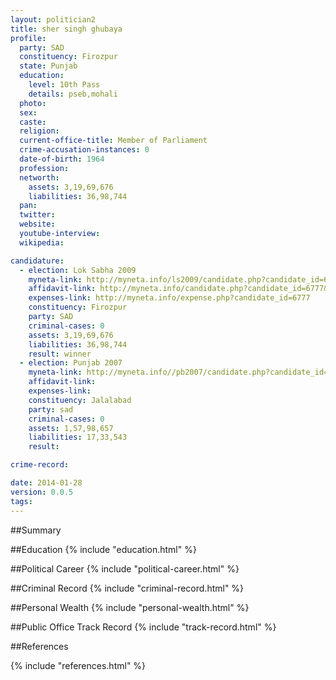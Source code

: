 ```yaml
---
layout: politician2
title: sher singh ghubaya
profile: 
  party: SAD
  constituency: Firozpur
  state: Punjab
  education: 
    level: 10th Pass
    details: pseb,mohali
  photo: 
  sex: 
  caste: 
  religion: 
  current-office-title: Member of Parliament
  crime-accusation-instances: 0
  date-of-birth: 1964
  profession: 
  networth: 
    assets: 3,19,69,676
    liabilities: 36,98,744
  pan: 
  twitter: 
  website: 
  youtube-interview: 
  wikipedia: 

candidature: 
  - election: Lok Sabha 2009
    myneta-link: http://myneta.info/ls2009/candidate.php?candidate_id=6777
    affidavit-link: http://myneta.info/candidate.php?candidate_id=6777&scan=original
    expenses-link: http://myneta.info/expense.php?candidate_id=6777
    constituency: Firozpur 
    party: SAD
    criminal-cases: 0
    assets: 3,19,69,676
    liabilities: 36,98,744
    result: winner 
  - election: Punjab 2007
    myneta-link: http://myneta.info//pb2007/candidate.php?candidate_id=55
    affidavit-link: 
    expenses-link: 
    constituency: Jalalabad 
    party: sad
    criminal-cases: 0
    assets: 1,57,98,657
    liabilities: 17,33,543
    result:  

crime-record: 

date: 2014-01-28
version: 0.0.5
tags: 
---
```

##Summary


##Education
{% include "education.html" %}


##Political Career
{% include "political-career.html" %}


##Criminal Record
{% include "criminal-record.html" %}


##Personal Wealth
{% include "personal-wealth.html" %}


##Public Office Track Record
{% include "track-record.html" %}


##References


{% include "references.html" %}